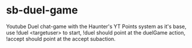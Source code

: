 # sb-duel-game
Youtube Duel chat-game with the Haunter's YT Points system as it's base, use !duel &lt;targetuser> to start, !duel should point at the duelGame action,  !accept should point at the accept subaction.
